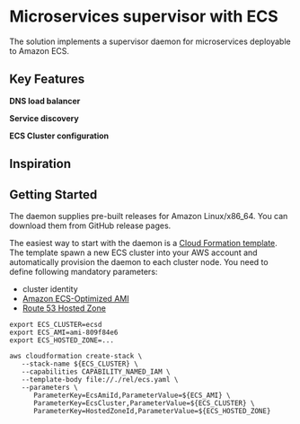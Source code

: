# Microservices supervisor with ECS

The solution implements a supervisor daemon for microservices deployable to Amazon ECS.  


## Key Features

**DNS load balancer**

**Service discovery**

**ECS Cluster configuration**


## Inspiration 


## Getting Started

The daemon supplies pre-built releases for Amazon Linux/x86_64. You can download them from GitHub release pages.

The easiest way to start with the daemon is a [Cloud Formation template](relecs.yaml). The template spawn a new ECS cluster into your AWS account and automatically provision the daemon to each cluster node. You need to define following mandatory parameters:
* cluster identity
* [Amazon ECS-Optimized AMI](http://docs.aws.amazon.com/AmazonECS/latest/developerguide/ecs-optimized_AMI.html)
* [Route 53 Hosted Zone](http://docs.aws.amazon.com/Route53/latest/DeveloperGuide/Welcome.html)  

```
export ECS_CLUSTER=ecsd
export ECS_AMI=ami-809f84e6
export ECS_HOSTED_ZONE=...

aws cloudformation create-stack \
   --stack-name ${ECS_CLUSTER} \
   --capabilities CAPABILITY_NAMED_IAM \
   --template-body file://./rel/ecs.yaml \ 
   --parameters \
      ParameterKey=EcsAmiId,ParameterValue=${ECS_AMI} \
      ParameterKey=EcsCluster,ParameterValue=${ECS_CLUSTER} \
      ParameterKey=HostedZoneId,ParameterValue=${ECS_HOSTED_ZONE}
```
